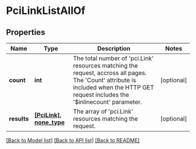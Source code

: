 # PciLinkListAllOf

## Properties
Name | Type | Description | Notes
------------ | ------------- | ------------- | -------------
**count** | **int** | The total number of &#39;pci.Link&#39; resources matching the request, accross all pages. The &#39;Count&#39; attribute is included when the HTTP GET request includes the &#39;$inlinecount&#39; parameter. | [optional] 
**results** | [**[PciLink], none_type**](PciLink.md) | The array of &#39;pci.Link&#39; resources matching the request. | [optional] 

[[Back to Model list]](../README.md#documentation-for-models) [[Back to API list]](../README.md#documentation-for-api-endpoints) [[Back to README]](../README.md)


